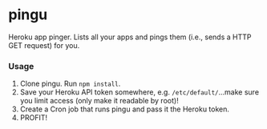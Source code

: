 pingu
=====

Heroku app pinger. Lists all your apps and pings them (i.e., sends a HTTP GET
request) for you.

### Usage

1. Clone pingu. Run `npm install`.
2. Save your Heroku API token somewhere, e.g. `/etc/default/`...make sure you
   limit access (only make it readable by root)!
3. Create a Cron job that runs pingu and pass it the Heroku token.
4. PROFIT!
